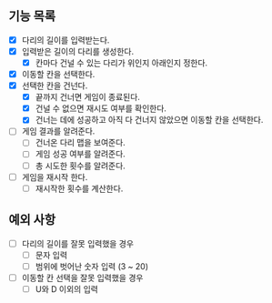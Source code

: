 ## 기능 목록

- [x] 다리의 길이를 입력받는다.
- [x] 입력받은 길이의 다리를 생성한다.
    - [x]  칸마다 건널 수 있는 다리가 위인지 아래인지 정한다.
- [x] 이동할 칸을 선택한다.
- [x] 선택한 칸을 건넌다.
    - [x] 끝까지 건너면 게임이 종료된다.
    - [x] 건널 수 없으면 재시도 여부를 확인한다.
    - [x] 건너는 데에 성공하고 아직 다 건너지 않았으면 이동할 칸을 선택한다.
- [ ] 게임 결과를 알려준다.
  - [ ] 건너온 다리 맵을 보여준다.
  - [ ] 게임 성공 여부를 알려준다.
  - [ ] 총 시도한 횟수를 알려준다.
- [ ] 게임을 재시작 한다.
  - [ ] 재시작한 횟수를 계산한다.

## 예외 사항

- [ ] 다리의 길이를 잘못 입력했을 경우
    - [ ] 문자 입력
    - [ ] 범위에 벗어난 숫자 입력 (3 ~ 20)
- [ ] 이동할 칸 선택을 잘못 입력했을 경우
    - [ ] U와 D 이외의 입력